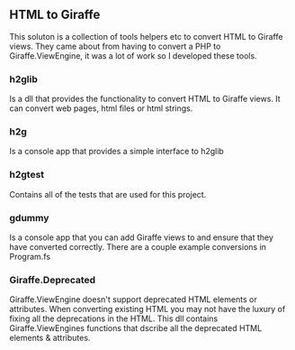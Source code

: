 
## HTML to Giraffe
This soluton is a collection of tools helpers etc to convert HTML to Giraffe views. They came about from having to convert a PHP to Giraffe.ViewEngine, it was a lot of work so I developed these tools.

### h2glib
Is a dll that provides the functionality to convert HTML to Giraffe views. It can convert web pages, html files or html strings.

### h2g
Is a console app that provides a simple interface to h2glib

### h2gtest
Contains all of the tests that are used for this project.

### gdummy
Is a console app that you can add Giraffe views to and ensure that they have converted correctly. There are a couple example conversions in Program.fs

### Giraffe.Deprecated
Giraffe.ViewEngine doesn't support deprecated HTML elements or attributes. When converting existing HTML you may not have the luxury of fixing all the deprecations in the HTML. This dll contains Giraffe.ViewEngines functions that dscribe all the deprecated HTML elements & attributes.



